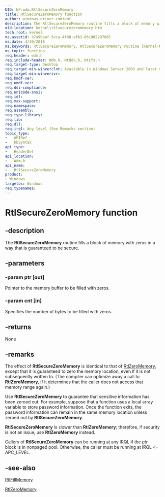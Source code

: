 ```yaml
---
UID: NF:wdm.RtlSecureZeroMemory
title: RtlSecureZeroMemory function
author: windows-driver-content
description: The RtlSecureZeroMemory routine fills a block of memory with zeros in a way that is guaranteed to be secure.
old-location: kernel\rtlsecurezeromemory.htm
tech.root: kernel
ms.assetid: b7a9beaf-5eca-4fb0-af63-06c002297085
ms.date: 4/30/2018
ms.keywords: RtlSecureZeroMemory, RtlSecureZeroMemory routine [Kernel-Mode Driver Architecture], k109_8bcffbc1-2930-416b-a192-b70c477d1910.xml, kernel.rtlsecurezeromemory, wdm/RtlSecureZeroMemory
ms.topic: function
req.header: wdm.h
req.include-header: Wdm.h, Ntddk.h, Ntifs.h
req.target-type: Desktop
req.target-min-winverclnt: Available in Windows Server 2003 and later versions of Windows. (Because the routine is declared inline, the body of the routine can be included in earlier versions of the operating system.)
req.target-min-winversvr: 
req.kmdf-ver: 
req.umdf-ver: 
req.ddi-compliance: 
req.unicode-ansi: 
req.idl: 
req.max-support: 
req.namespace: 
req.assembly: 
req.type-library: 
req.lib: 
req.dll: 
req.irql: Any level (See Remarks section)
topic_type:
-	APIRef
-	kbSyntax
api_type:
-	HeaderDef
api_location:
-	Wdm.h
api_name:
-	RtlSecureZeroMemory
product:
- Windows
targetos: Windows
req.typenames: 
---
```


# RtlSecureZeroMemory function


## -description


The <b>RtlSecureZeroMemory</b> routine fills a block of memory with zeros in a way that is guaranteed to be secure.


## -parameters




### -param ptr [out]

Pointer to the memory buffer to be filled with zeros.


### -param cnt [in]

Specifies the number of bytes to be filled with zeros.


## -returns



None




## -remarks



The effect of <b>RtlSecureZeroMemory</b> is identical to that of <a href="https://msdn.microsoft.com/library/windows/hardware/ff563610">RtlZeroMemory</a>, except that it is guaranteed to zero the memory location, even if it is not subsequently written to. (The compiler can optimize away a call to <b>RtlZeroMemory</b>, if it determines that the caller does not access that memory range again.)

Use <b>RtlSecureZeroMemory</b> to guarantee that sensitive information has been zeroed out. For example, suppose that a function uses a local array variable to store password information. Once the function exits, the password information can remain in the same memory location unless zeroed out by <b>RtlSecureZeroMemory</b>.

<b>RtlSecureZeroMemory</b> is slower than <b>RtlZeroMemory</b>; therefore, if security is not an issue, use <b>RtlZeroMemory</b> instead.

Callers of <b>RtlSecureZeroMemory</b> can be running at any IRQL if the <i>ptr</i> block is in nonpaged pool. Otherwise, the caller must be running at IRQL &lt;= APC_LEVEL.




## -see-also




<a href="https://msdn.microsoft.com/library/windows/hardware/ff561870">RtlFillMemory</a>



<a href="https://msdn.microsoft.com/library/windows/hardware/ff563610">RtlZeroMemory</a>
 

 

